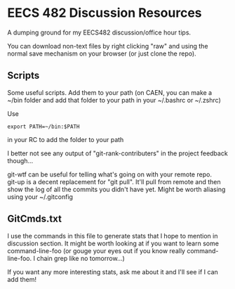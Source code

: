 # EECS 482 Discussion Resources #

A dumping ground for my EECS482 discussion/office hour tips.

You can download non-text files by right clicking "raw" and using the normal save mechanism on your browser (or just clone the repo).

## Scripts ##

Some useful scripts. Add them to your path (on CAEN, you can make a ~/bin folder and add that folder to your path in your ~/.bashrc or ~/.zshrc)  

Use

    export PATH=~/bin:$PATH
    
in your RC to add the folder to your path  

I better not see any output of "git-rank-contributers" in the project feedback though...  

git-wtf can be useful for telling what's going on with your remote repo.  
git-up is a decent replacement for "git pull". It'll pull from remote and then show the log of all the commits you didn't have yet. Might be worth aliasing using your ~/.gitconfig

## GitCmds.txt ##

I use the commands in this file to generate stats that I hope to mention in discussion section. It might be worth looking at if you want to learn some command-line-foo (or gouge your eyes out if you know really command-line-foo. I chain grep like no tomorrow...)

If you want any more interesting stats, ask me about it and I'll see if I can add them!

